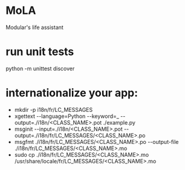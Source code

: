 MoLA
====

Modular's life assistant

# run unit tests
python -m unittest discover


# internationalize your app:
* mkdir -p i18n/fr/LC_MESSAGES
* xgettext --language=Python --keyword=_ --output=./i18n/<CLASS_NAME>.pot ./example.py
* msginit --input=./i18n/<CLASS_NAME>.pot --output=./i18n/fr/LC_MESSAGES/<CLASS_NAME>.po
* msgfmt ./i18n/fr/LC_MESSAGES/<CLASS_NAME>.po --output-file ./i18n/fr/LC_MESSAGES/<CLASS_NAME>.mo
* sudo cp ./i18n/fr/LC_MESSAGES/<CLASS_NAME>.mo /usr/share/locale/fr/LC_MESSAGES/<CLASS_NAME>.mo
